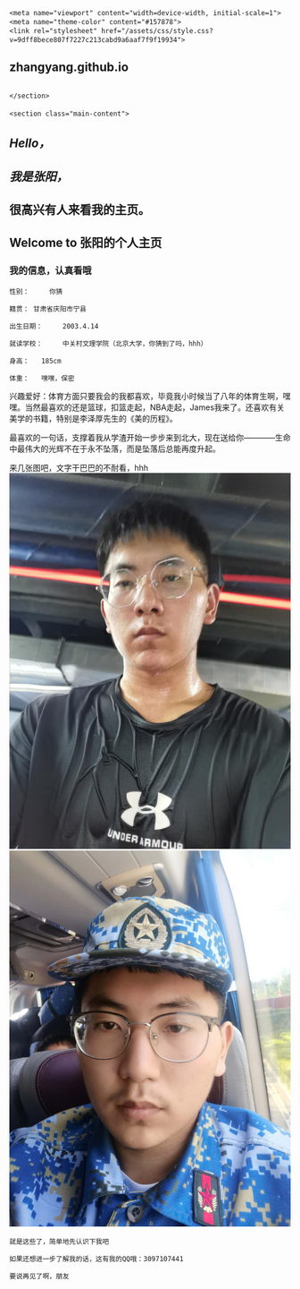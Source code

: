 <!DOCTYPE html>
<html lang="en-US">
  <head>
    <meta charset="UTF-8">

<!-- Begin Jekyll SEO tag v2.6.1 -->
<title>Hello， | zhangyang.github.io</title>
<meta name="generator" content="Jekyll v3.9.0" />
<meta property="og:title" content="Hello，" />
<meta property="og:locale" content="en_US" />
<link rel="canonical" href="https://zhangyang.github.io/" />
<meta property="og:url" content="https://zhangyang.github.io/" />
<meta property="og:site_name" content="zhangyang.github.io" />
<script type="application/ld+json">
{"@type":"WebSite","headline":"Hello，","url":"https://zhangyang.github.io/","name":"zhangyang.github.io","@context":"https://schema.org"}</script>
<!-- End Jekyll SEO tag -->

    <meta name="viewport" content="width=device-width, initial-scale=1">
    <meta name="theme-color" content="#157878">
    <link rel="stylesheet" href="/assets/css/style.css?v=9dff8bece807f7227c213cabd9a6aaf7f9f19934">
  </head>
  <body>
    <section class="page-header">
      <h1 class="project-name">zhangyang.github.io</h1>
      <h2 class="project-tagline"></h2>
      
      
    </section>

    <section class="main-content">
      
<h1 id="Hello"><em>Hello，</em></h1>
<h1 id="我是张阳"><em>我是张阳，</em></h1>
<h1 id="很高兴有人来看我的主页">很高兴有人来看我的主页。</h1>
<h2 id="welcome-to-张阳的个人主页"><strong>Welcome to 张阳的个人主页</strong></h2>
<h3 id="我的信息，认真看哦">我的信息，认真看哦</h3>

<p><code class="language-plaintext highlighter-rouge">性别：     你猜</code></p>

<p><code class="language-plaintext highlighter-rouge">籍贯： 甘肃省庆阳市宁县</code></p>

<p><code class="language-plaintext highlighter-rouge">出生日期：     2003.4.14</code></p>

<p><code class="language-plaintext highlighter-rouge">就读学校：     中关村文理学院（北京大学，你猜到了吗，hhh）</code></p>
<p><code class="language-plaintext highlighter-rouge">身高：   185cm  </code></p>
<p><code class="language-plaintext highlighter-rouge">体重：   嘿嘿，保密  </code></p>
<p>兴趣爱好：体育方面只要我会的我都喜欢，毕竟我小时候当了八年的体育生啊，嘿嘿。当然最喜欢的还是篮球，扣篮走起，NBA走起，James我来了。还喜欢有关美学的书籍，特别是李泽厚先生的《美的历程》。
<p>最喜欢的一句话，支撑着我从学渣开始一步步来到北大，现在送给你————生命中最伟大的光辉不在于永不坠落，而是坠落后总能再度升起。
<p>来几张图吧，文字干巴巴的不耐看，hhh
<img src="b2c50e29740b5a24c509c69c6de3f5f.jpg" alt="b2c50e29740b5a24c509c69c6de3f5f.jpg">   
<img src="c706e71fc008950ed260f68a7edcb3e.jpg" alt="c706e71fc008950ed260f68a7edcb3e.jpg">
<p><code class="language-plaintext highlighter-rouge">就是这些了，简单地先认识下我吧</code></p>
<p><code class="language-plaintext highlighter-rouge">如果还想进一步了解我的话，这有我的QQ哦：3097107441</code></p>
<p><code class="language-plaintext highlighter-rouge">要说再见了啊，朋友</code></p>
